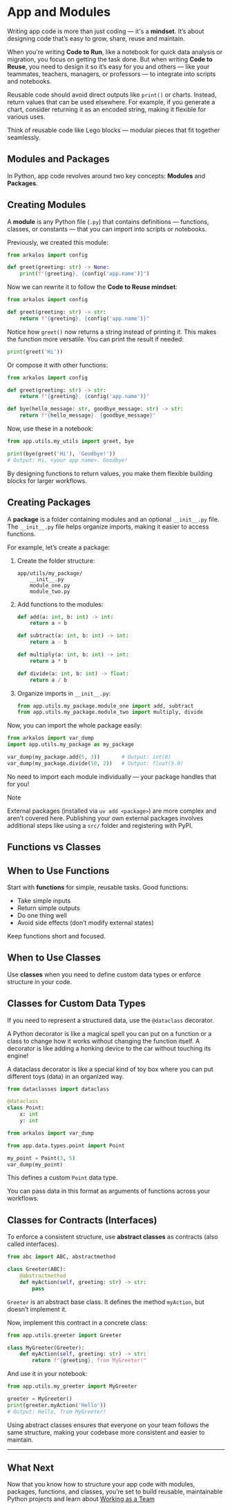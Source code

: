 # App and Modules

Writing app code is more than just coding — it's a **mindset**. It’s about designing code that’s easy to grow, share, reuse and maintain.

When you're writing **Code to Run**, like a notebook for quick data analysis or migration, you focus on getting the task done. But when writing **Code to Reuse**, you need to design it so it’s easy for you and others — like your teammates, teachers, managers, or professors — to integrate into scripts and notebooks.

Reusable code should avoid direct outputs like `print()` or charts. Instead, return values that can be used elsewhere. For example, if you generate a chart, consider returning it as an encoded string, making it flexible for various uses.

Think of reusable code like Lego blocks — modular pieces that fit together seamlessly.

## Modules and Packages

In Python, app code revolves around two key concepts: **Modules** and **Packages**.

## Creating Modules

A **module** is any Python file (`.py`) that contains definitions — functions, classes, or constants — that you can import into scripts or notebooks.

Previously, we created this module:

```python title="app/utils/my_utils.py"
from arkalos import config

def greet(greeting: str) -> None:
    print(f"{greeting}, {config('app.name')}")
```

Now we can rewrite it to follow the **Code to Reuse mindset**:

```python title="app/utils/my_utils.py"
from arkalos import config

def greet(greeting: str) -> str:
    return f"{greeting}, {config('app.name')}"
```

Notice how `greet()` now returns a string instead of printing it. This makes the function more versatile. You can print the result if needed:

```python
print(greet('Hi'))
```

Or compose it with other functions:

```python title="app/utils/my_utils.py"
from arkalos import config

def greet(greeting: str) -> str:
    return f"{greeting}, {config('app.name')}"

def bye(hello_message: str, goodbye_message: str) -> str:
    return f"{hello_message}. {goodbye_message}"
```

Now, use these in a notebook:

```python title="notebooks/my_notebook.ipynb"
from app.utils.my_utils import greet, bye

print(bye(greet('Hi'), 'Goodbye!'))
# Output: Hi, <your app name>. Goodbye!
```

By designing functions to return values, you make them flexible building blocks for larger workflows.

## Creating Packages

A **package** is a folder containing modules and an optional `__init__.py` file. The `__init__.py` file helps organize imports, making it easier to access functions.

For example, let’s create a package:

1. Create the folder structure:

    ```
    app/utils/my_package/
        __init__.py
        module_one.py
        module_two.py
    ```

2. Add functions to the modules:

    ```python title="app/utils/my_package/module_one.py"
    def add(a: int, b: int) -> int:
        return a + b

    def subtract(a: int, b: int) -> int:
        return a - b
    ```

    ```python title="app/utils/my_package/module_two.py"
    def multiply(a: int, b: int) -> int:
        return a * b

    def divide(a: int, b: int) -> float:
        return a / b
    ```

3. Organize imports in `__init__.py`:

    ```python title="app/utils/my_package/__init__.py"
    from app.utils.my_package.module_one import add, subtract
    from app.utils.my_package.module_two import multiply, divide
    ```

Now, you can import the whole package easily:

```python title="notebooks/my_notebook.ipynb"
from arkalos import var_dump
import app.utils.my_package as my_package

var_dump(my_package.add(5, 3))       # Output: int(8)
var_dump(my_package.divide(10, 2))   # Output: float(5.0)
```

No need to import each module individually — your package handles that for you!

> [!NOTE]
> External packages (installed via `uv add <package>`) are more complex and aren’t covered here. Publishing your own external packages involves additional steps like using a `src/` folder and registering with PyPI.

## Functions vs Classes

## When to Use Functions

Start with **functions** for simple, reusable tasks. Good functions:

- Take simple inputs
- Return simple outputs
- Do one thing well
- Avoid side effects (don’t modify external states)

Keep functions short and focused.

## When to Use Classes

Use **classes** when you need to define custom data types or enforce structure in your code.

## Classes for Custom Data Types

If you need to represent a structured data, use the `@dataclass` decorator.

A Python decorator is like a magical spell you can put on a function or a class to change how it works without changing the function itself. A decorator is like adding a honking device to the car without touching its engine!

A dataclass decorator is like a special kind of toy box where you can put different toys (data) in an organized way.

```python title="app/data/types/point.py"
from dataclasses import dataclass

@dataclass
class Point:
    x: int
    y: int

```

```python title="notebooks/my_notebook.ipynb"
from arkalos import var_dump

from app.data.types.point import Point

my_point = Point(3, 5)
var_dump(my_point)
```

This defines a custom `Point` data type.

You can pass data in this format as arguments of functions across your workflows.


## Classes for Contracts (Interfaces)

To enforce a consistent structure, use **abstract classes** as contracts (also called interfaces).

```python title="app/utils/greeter.py"
from abc import ABC, abstractmethod

class Greeter(ABC):
    @abstractmethod
    def myAction(self, greeting: str) -> str:
        pass
```

`Greeter` is an abstract base class. It defines the method `myAction`, but doesn’t implement it.

Now, implement this contract in a concrete class:

```python title="app/utils/my_greeter.py"
from app.utils.greeter import Greeter

class MyGreeter(Greeter):
    def myAction(self, greeting: str) -> str:
        return f"{greeting}, from MyGreeter!"
```

And use it in your notebook:

```python title="notebooks/my_notebook.ipynb"
from app.utils.my_greeter import MyGreeter

greeter = MyGreeter()
print(greeter.myAction('Hello'))
# Output: Hello, from MyGreeter!
```

Using abstract classes ensures that everyone on your team follows the same structure, making your codebase more consistent and easier to maintain.


---

## What Next

Now that you know how to structure your app code with modules, packages, functions, and classes, you’re set to build reusable, maintainable Python projects and learn about [Working as a Team](/docs/teamwork)

